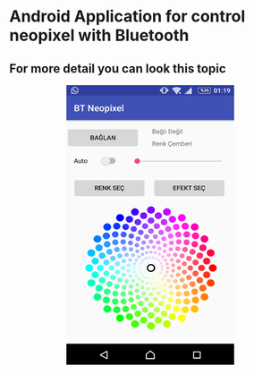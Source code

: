 # Android Application for control neopixel with Bluetooth

## For more detail you can look this topic

<center><img src="appss.png" width="300px" height="500px"></center>
